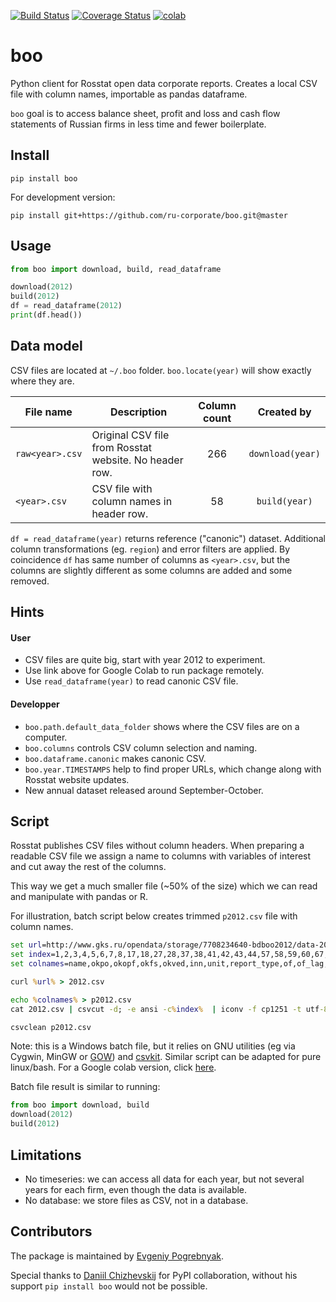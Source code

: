 [![Build Status](https://travis-ci.com/ru-corporate/boo.svg?branch=master)](https://travis-ci.com/ru-corporate/boo)
[![Coverage Status](https://coveralls.io/repos/github/ru-corporate/boo/badge.svg?branch=master)](https://coveralls.io/github/ru-corporate/boo?branch=master)
[![colab](https://img.shields.io/badge/colab-launch-blue.svg)](https://colab.research.google.com/drive/11g70BD78BnM6PqVrT4uZ27zrNBQ2ae3s#scrollTo=YD-la400CQyT)

# boo

Python client for Rosstat open data corporate reports. Creates a local CSV file with column names, importable as pandas dataframe. 

`boo` goal is to access balance sheet, profit and loss and cash flow statements of Russian firms in less time and fewer boilerplate.


## Install

```
pip install boo
```

For development version:

```
pip install git+https://github.com/ru-corporate/boo.git@master
```

## Usage

```python
from boo import download, build, read_dataframe

download(2012)
build(2012)
df = read_dataframe(2012)
print(df.head())
```

## Data model
 
CSV files are located at `~/.boo` folder. `boo.locate(year)` will show exactly where they are.

File name     | Description  | Column count |  Created by 
--------------|--------------|:------------:|:------------:
`raw<year>.csv`     | Original CSV file from Rosstat website. No header row.    | 266 | `download(year)`
`<year>.csv` | CSV file with column names in header row.  | 58 | `build(year)`

`df = read_dataframe(year)` returns reference ("canonic") dataset. Additional column transformations (eg. `region`) and error filters are applied. 
By coincidence `df` has same number of columns as `<year>.csv`, but the columns are slightly different as some columns are added and 
some removed.

## Hints

#### User

- CSV files are quite big, start with year 2012 to experiment.
- Use link above for Google Colab to run package remotely.
- Use `read_dataframe(year)` to read canonic CSV file. 

#### Developper

- `boo.path.default_data_folder` shows where the CSV files are on a computer.
- `boo.columns` controls CSV column selection and naming.
- `boo.dataframe.canonic` makes canonic CSV.
- `boo.year.TIMESTAMPS` help to find proper URLs, which change along with Rosstat website updates. 
- New annual dataset released around September-October.

## Script

Rosstat publishes CSV files without column headers. 
When preparing a readable CSV file we assign a name to columns
with variables of interest and cut away the rest of the columns. 

This way we get a much smaller file (~50% of the size) which we can read 
and manipulate with pandas or R. 

For illustration, batch script below creates trimmed `p2012.csv` file with column names.

```bat
set url=http://www.gks.ru/opendata/storage/7708234640-bdboo2012/data-20190329t000000-structure-20121231t000000.csv
set index=1,2,3,4,5,6,7,8,17,18,27,28,37,38,41,42,43,44,57,58,59,60,67,68,69,70,79,80,81,82,83,84,93,94,99,100,105,106,117,118,204,205,209,210,211,212,213,214,215,216,222,223,228,229,235,240,241,266 
set colnames=name,okpo,okopf,okfs,okved,inn,unit,report_type,of,of_lag,ta_fix,ta_fix_lag,cash,cash_lag,ta_nonfix,ta_nonfix_lag,ta,ta_lag,tp_capital,tp_capital_lag,debt_long,debt_long_lag,tp_long,tp_long_lag,debt_short,debt_short_lag,tp_short,tp_short_lag,tp,tp_lag,sales,sales_lag,profit_oper,profit_oper_lag,exp_interest,exp_interest_lag,profit_before_tax,profit_before_tax_lag,profit_after_tax,profit_after_tax_lag,cf_oper_in,cf_oper_in_sales,cf_oper_out,paid_to_supplier,paid_to_worker,paid_interest,paid_profit_tax,paid_other_costs,cf_oper,cf_inv_in,cf_inv_out,paid_fa_investment,cf_inv,cf_fin_in,cf_fin_out,cf_fin,cf,date_published

curl %url% > 2012.csv

echo %colnames% > p2012.csv
cat 2012.csv | csvcut -d; -e ansi -c%index%  | iconv -f cp1251 -t utf-8 >> p2012.csv

csvclean p2012.csv
```

Note: this is a Windows batch file, but it relies on GNU utilities (eg via Cygwin, MinGW or [GOW](https://github.com/bmatzelle/gow/wiki)) and [csvkit](https://csvkit.readthedocs.io/en/latest/). Similar script can be adapted for pure linux/bash. For a Google colab version, click
[here](https://colab.research.google.com/drive/1FtwoYfBxzDjGyeQ-BPvcDa6k27DpzuVW).

Batch file result is similar to running: 

```python 
from boo import download, build
download(2012)
build(2012)
```

## Limitations

- No timeseries: we can access all data for each year, but not several years for each firm,
  even though the data is available. 
- No database: we store files as CSV, not in a database.

## Contributors

The package is maintained by [Evgeniy Pogrebnyak](https://github.com/epogrebnyak).

Special thanks to [Daniil Chizhevskij](https://daniilchizhevskij.ml/) for PyPI collaboration, without his support `pip install boo` would not be possible.
